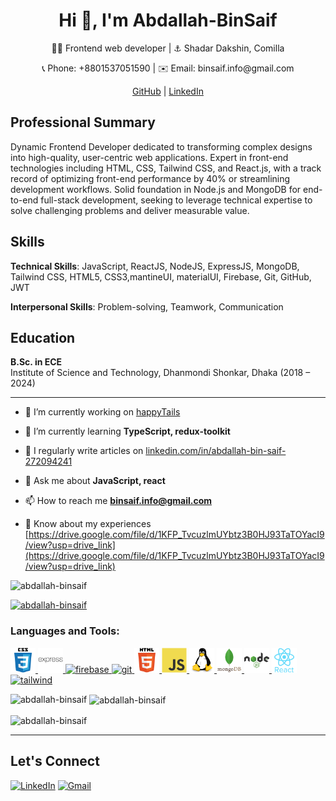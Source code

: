 <h1 align="center">Hi 👋, I'm Abdallah-BinSaif</h1>
<p align="center"> 🧑‍🎓 Frontend web developer | ⚓ Shadar Dakshin, Comilla</p>
<p align="center">📞 Phone: +8801537051590 | ✉️ Email: binsaif.info@gmail.com</p>

<span align="center">

[GitHub](https://github.com/Abdallah-BinSaif) | [LinkedIn](https://www.linkedin.com/in/abdallah-bin-saif-272094241) 

</span>

## Professional Summary

Dynamic Frontend Developer dedicated to transforming complex designs into high-quality, user-centric web applications. Expert in front-end technologies including HTML, CSS, Tailwind CSS, and React.js, with a track record of optimizing front-end performance by 40% or streamlining development workflows. Solid foundation in Node.js and MongoDB for end-to-end full-stack development, seeking to leverage technical expertise to solve challenging problems and deliver measurable value.


## Skills
**Technical Skills**:
JavaScript, ReactJS, NodeJS, ExpressJS, MongoDB, Tailwind CSS, HTML5, CSS3,mantineUI, materialUI, Firebase, Git, GitHub, JWT

**Interpersonal Skills**:
Problem-solving, Teamwork, Communication


## Education

**B.Sc. in ECE**  
Institute of Science and Technology, Dhanmondi Shonkar, Dhaka (2018 – 2024)

---


- 🔭 I’m currently working on [happyTails](https://github.com/Abdallah-BinSaif/happyTails)

- 🌱 I’m currently learning **TypeScript, redux-toolkit**

- 📝 I regularly write articles on [linkedin.com/in/abdallah-bin-saif-272094241](linkedin.com/in/abdallah-bin-saif-272094241)

- 💬 Ask me about **JavaScript, react**

- 📫 How to reach me **binsaif.info@gmail.com**

- 📄 Know about my experiences [https://drive.google.com/file/d/1KFP_TvcuzlmUYbtz3B0HJ93TaTOYacI9/view?usp=drive_link](https://drive.google.com/file/d/1KFP_TvcuzlmUYbtz3B0HJ93TaTOYacI9/view?usp=drive_link)

<p align="left"> <img src="https://komarev.com/ghpvc/?username=abdallah-binsaif&label=Profile%20views&color=0e75b6&style=flat" alt="abdallah-binsaif" /> </p>

<p align="left"> <a href="https://github.com/ryo-ma/github-profile-trophy"><img src="https://github-profile-trophy.vercel.app/?username=abdallah-binsaif" alt="abdallah-binsaif" /></a> </p>


<h3 align="left">Languages and Tools:</h3>
<p align="left"> <a href="https://www.w3schools.com/css/" target="_blank" rel="noreferrer"> <img src="https://raw.githubusercontent.com/devicons/devicon/master/icons/css3/css3-original-wordmark.svg" alt="css3" width="40" height="40"/> </a> <a href="https://expressjs.com" target="_blank" rel="noreferrer"> <img src="https://raw.githubusercontent.com/devicons/devicon/master/icons/express/express-original-wordmark.svg" alt="express" width="40" height="40"/> </a> <a href="https://firebase.google.com/" target="_blank" rel="noreferrer"> <img src="https://www.vectorlogo.zone/logos/firebase/firebase-icon.svg" alt="firebase" width="40" height="40"/> </a> <a href="https://git-scm.com/" target="_blank" rel="noreferrer"> <img src="https://www.vectorlogo.zone/logos/git-scm/git-scm-icon.svg" alt="git" width="40" height="40"/> </a> <a href="https://www.w3.org/html/" target="_blank" rel="noreferrer"> <img src="https://raw.githubusercontent.com/devicons/devicon/master/icons/html5/html5-original-wordmark.svg" alt="html5" width="40" height="40"/> </a> <a href="https://developer.mozilla.org/en-US/docs/Web/JavaScript" target="_blank" rel="noreferrer"> <img src="https://raw.githubusercontent.com/devicons/devicon/master/icons/javascript/javascript-original.svg" alt="javascript" width="40" height="40"/> </a> <a href="https://www.linux.org/" target="_blank" rel="noreferrer"> <img src="https://raw.githubusercontent.com/devicons/devicon/master/icons/linux/linux-original.svg" alt="linux" width="40" height="40"/> </a> <a href="https://www.mongodb.com/" target="_blank" rel="noreferrer"> <img src="https://raw.githubusercontent.com/devicons/devicon/master/icons/mongodb/mongodb-original-wordmark.svg" alt="mongodb" width="40" height="40"/> </a> <a href="https://nodejs.org" target="_blank" rel="noreferrer"> <img src="https://raw.githubusercontent.com/devicons/devicon/master/icons/nodejs/nodejs-original-wordmark.svg" alt="nodejs" width="40" height="40"/> </a> <a href="https://reactjs.org/" target="_blank" rel="noreferrer"> <img src="https://raw.githubusercontent.com/devicons/devicon/master/icons/react/react-original-wordmark.svg" alt="react" width="40" height="40"/> </a> <a href="https://tailwindcss.com/" target="_blank" rel="noreferrer"> <img src="https://www.vectorlogo.zone/logos/tailwindcss/tailwindcss-icon.svg" alt="tailwind" width="40" height="40"/> </a> </p>

<p><img align="left" src="https://github-readme-stats.vercel.app/api/top-langs?username=abdallah-binsaif&show_icons=true&locale=en&layout=compact" alt="abdallah-binsaif" /></p>

<p>&nbsp;<img align="center" src="https://github-readme-stats.vercel.app/api?username=abdallah-binsaif&show_icons=true&locale=en" alt="abdallah-binsaif" /></p>

<p><img align="center" src="https://github-readme-streak-stats.herokuapp.com/?user=abdallah-binsaif&" alt="abdallah-binsaif" /></p>

---

## Let's Connect

[![LinkedIn](https://img.shields.io/badge/-LinkedIn-blue?style=flat-square&logo=linkedin&logoColor=white)](https://www.linkedin.com/in/abdallah-bin-saif-272094241/) [![Gmail](https://img.shields.io/badge/-Gmail-red?style=flat-square&logo=gmail&logoColor=white)](mailto:binsaif.info@gmail.com)

